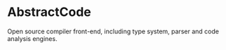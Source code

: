 # AbstractCode
Open source compiler front-end, including type system, parser and code analysis engines.
